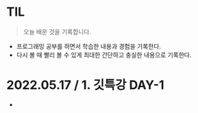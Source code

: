 # TIL

> 오늘 배운 것을 기록합니다.

- 프로그래밍 공부를 하면서 학습한 내용과 경험을 기록한다.
- 다시 볼 때 빨리 볼 수 있게 최대한 간단하고 충실한 내용으로 기록한다.

# 2022.05.17 / 1. 깃특강 DAY-1

- 
